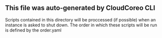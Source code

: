 ## This file was auto-generated by CloudCoreo CLI
Scripts contained in this directory will be proccessed (if possible) when an instance
is asked to shut down. The order in which these scripts will be run is defined by the
order.yaml

